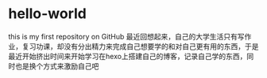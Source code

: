 # hello-world
this is my first repository on GitHub
最近回想起来，自己的大学生活只有写作业，复习功课，却没有分出精力来完成自己想要学的和对自己更有用的东西，于是最近开始挤出时间来开始学习在hexo上搭建自己的博客，记录自己学的东西，同时也是换个方式来激励自己吧
